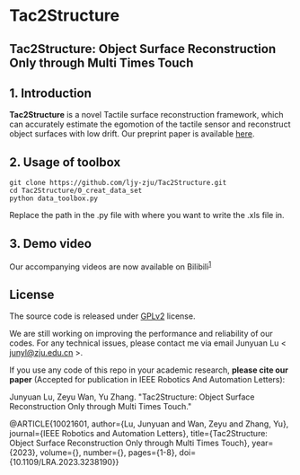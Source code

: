 # Tac2Structure
## Tac2Structure: Object Surface Reconstruction Only through Multi Times Touch


## 1. Introduction
**Tac2Structure** is a  novel Tactile surface reconstruction framework, which can accurately estimate the egomotion of the tactile sensor and reconstruct object surfaces with low drift. Our preprint paper is available [here](https://ieeexplore.ieee.org/document/10021601).

## 2. Usage of toolbox
```
git clone https://github.com/ljy-zju/Tac2Structure.git
cd Tac2Structure/0_creat_data_set
python data_toolbox.py
```
Replace the path in the .py file with where you want to write the .xls file in.

## 3. Demo video
Our accompanying videos are now available on Bilibili<sup>[1](https://www.bilibili.com/video/BV1cY411U7gh?share_source=copy_web)

## License
The source code is released under [GPLv2](http://www.gnu.org/licenses/) license.

We are still working on improving the performance and reliability of our codes. For any technical issues, please contact me via email Junyuan Lu < junyl@zju.edu.cn >.

If you use any code of this repo in your academic research, **please cite our paper** (Accepted for publication in IEEE Robotics And Automation Letters):

Junyuan Lu, Zeyu Wan, Yu Zhang. "Tac2Structure: Object Surface Reconstruction Only through Multi Times Touch."

@ARTICLE{10021601,
  author={Lu, Junyuan and Wan, Zeyu and Zhang, Yu},
  journal={IEEE Robotics and Automation Letters}, 
  title={Tac2Structure: Object Surface Reconstruction Only through Multi Times Touch}, 
  year={2023},
  volume={},
  number={},
  pages={1-8},
  doi={10.1109/LRA.2023.3238190}}

